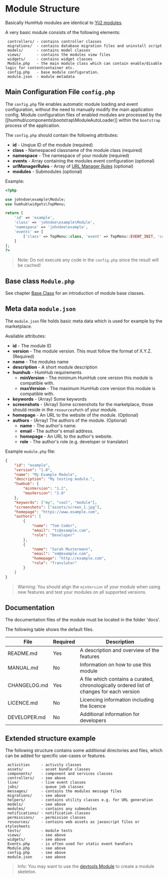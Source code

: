 Module Structure
================

Basically HumHub modules are identical to [Yii2 modules](http://www.yiiframework.com/doc-2.0/guide-structure-modules.html).

A very basic module consists of the following elements:

```
 controllers/ - contains controller classes
 migrations/  - contains database migration files and uninstall script
 models/      - contains model classes
 views/       - contains the modules view files
 widgets/     - contains widget classes
 Module.php   - the main module class which can contain enable/disable logic for contentcontainer etc.
 config.php   - base module configuration.
 module.json  - module metadata
```

## Main Configuration File `config.php`

The `config.php` file enables automatic module loading and event configuration, without the need to manually modify the main application config. 
Module configuration files of enabled modules are processed by the [[humhub\components\bootstrap\ModuleAutoLoader]] within the `bootstrap` process of the application.

The `config.php` should contain the following attributes:

- **id** - Unqiue ID of the module (required)
- **class** - Namespaced classname of the module class (required)
- **namespace** - The namespace of your module (required)
- **events** - Array containing the modules event configuration (optional)
- **urlManagerRules** - Array of [URL Manager Rules](http://www.yiiframework.com/doc-2.0/yii-web-urlmanager.html#addRules()-detail) (optional)
- **modules** - Submodules (optional)

Example:

```php
<?php

use johndoe\example\Module;
use humhub\widgets\TopMenu;

return [
    'id' => 'example',
    'class' => 'johndoe\example\Module',
    'namespace' => 'johndoe\example',
    'events' => [
        ['class' => TopMenu::class, 'event' => TopMenu::EVENT_INIT, 'callback' => ['johndoe\example\Events', 'onTopMenuInit']],
    ]
];
?>
```

> Note: Do not execute any code in the `config.php` since the result will be cached!

## Base class `Module.php`

See chapter [Base Class](modules-base-class.md) for an introduction of module base classes.

## Meta data `module.json`

The `module.json` file holds basic meta data which is used for example by the marketplace.

Available attributes:

- **id** - The module ID
- **version** - The module version. This must follow the format of X.Y.Z. (Required)
- **name** - The modules name
- **description** - A short module description
- **humhub** - HumHub requirements
    - **minVersion** - The minimum HumHub core version this module is compatible with.
    - **maxVersion** - The maximum HumHub core version this module is compatible with.
- **keywords** - (Array) Some keywords 
- **screenshots** - (Array) Some screenshots for the marketplace, those should reside in the `resourcesPath` of your module.
- **homepage** - An URL to the website of the module. (Optional)
- **authors** - (Array) The authors of the module. (Optional)
	- **name** - The author's name.
	- **email** - The author's email address.
	- **homepage** - An URL to the author's website.
	- **role** -  The author's role (e.g. developer or translator)


Example `module.php` file:

```json
{
    "id": "example",
    "version": "1.0",
    "name": "My Example Module",
    "description": "My testing module.",
    "humhub": {
        "minVersion": "1.2",
		"maxVersion": "2.0"
    },
    "keywords": ["my", "cool", "module"],
    "screenshots": ["assets/screen_1.jpg"],
	"homepage": "https://www.example.com",
    "authors": [
        {
            "name": "Tom Coder",
            "email": "tc@example.com",
            "role": "Developer"
        },
        {
            "name": "Sarah Mustermann",
            "email": "sm@example.com",
            "homepage": "http://example.com",
            "role": "Translator"
        }
    ]	
}
```

> Warning: You should align the `minVersion` of your module when using new features and test your modules on all supported versions.

## Documentation

The documentation files of the module must be located in the folder 'docs'.

The following table shows the default files.

| File | Required | Description |
| --- | --- | --- |
| README.md | Yes | A description and overview of the features |
| MANUAL.md | No | Information on how to use this module |
| CHANGELOG.md | Yes | A file which contains a curated, chronologically ordered list of changes for each version |
| LICENCE.md | No | Licencing information including the licence |
| DEVELOPER.md | No | Additional information for developers |


## Extended structure example

The following structure contains some additional directories and files, which can be added for specific use-cases or features. 

```
 activities     - activity classes
 assets/        - asset bundle classes
 components/    - component and services classes
 controllers/   - see above
 live/          - live event classes
 jobs/          - queue job classes
 messages/      - contains the modules message files
 migrations/    - see above
 helpers/       - contains utility classes e.g. for URL generation
 models/        - see above
 modules/       - contains any submodules
 notifications/ - notification classes
 permissions/   - permission classes
 resources/     - contains web assets as javascript files or stylesheets
 tests/         - module tests
 views/         - see above
 widgets/       - see above
 Events.php     - is often used for static event handlers
 Module.php     - see above
 config.php     - see above
 module.json    - see above
```

> Info: You may want to use the [devtools Module](https://github.com/humhub/humhub-modules-devtools) to create a module skeleton.
